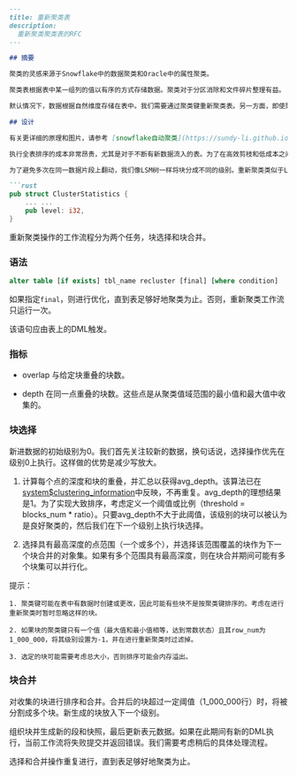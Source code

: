 ```markdown
---
title: 重新聚类表
description: 
  重新聚类聚类表的RFC
---

## 摘要

聚类的灵感来源于Snowflake中的数据聚类和Oracle中的属性聚类。

聚类表根据表中某一组列的值以有序的方式存储数据。聚类对于分区消除和文件碎片整理有益。

默认情况下，数据根据自然维度存储在表中。我们需要通过聚类键重新聚类表。另一方面，即使聚类表已经很好地聚类，如果不断写入新数据，聚类随时间推移会变得更糟。因此，需要添加重新聚类操作。

## 设计

有关更详细的原理和图片，请参考 [snowflake自动聚类](https://sundy-li.github.io/posts/探索snowflake-auto-clustering/)。

执行全表排序的成本非常昂贵，尤其是对于不断有新数据流入的表。为了在高效剪枝和低成本之间取得平衡，表只需要被大致排序而不是完全排序。因此，在[指标](#metrics)中引入了两个指标来确定表是否聚类良好。重新聚类的目标是减少`overlap`和`depth`。

为了避免多次在同一数据片段上翻动，我们像LSM树一样将块分成不同的级别。重新聚类类似于LSM压缩操作。`level`表示该块中的数据已被聚类的次数。重新聚类操作在相同级别上执行。

```rust
pub struct ClusterStatistics {
    ... ...
    pub level: i32,
}
```

重新聚类操作的工作流程分为两个任务，块选择和块合并。

### 语法

```sql
alter table [if exists] tbl_name recluster [final] [where condition]
```

如果指定`final`，则进行优化，直到表足够好地聚类为止。否则，重新聚类工作流只运行一次。

该语句应由表上的DML触发。

### 指标

- overlap
  与给定块重叠的块数。

- depth
  在同一点重叠的块数。这些点是从聚类值域范围的最小值和最大值中收集的。

### 块选择

新进数据的初始级别为0。我们首先关注较新的数据，换句话说，选择操作优先在级别0上执行。这样做的优势是减少写放大。

1. 计算每个点的深度和块的重叠，并汇总以获得avg_depth。该算法已在[system$clustering_information](https://github.com/datafuselabs/databend/pull/5426)中反映，不再重复。avg_depth的理想结果是1。为了实现大致排序，考虑定义一个阈值或比例（threshold = blocks_num * ratio）。只要avg_depth不大于此阈值，该级别的块可以被认为是良好聚类的，然后我们在下一个级别上执行块选择。

2. 选择具有最高深度的点范围（一个或多个），并选择该范围覆盖的块作为下一个块合并的对象集。如果有多个范围具有最高深度，则在块合并期间可能有多个块集可以并行化。

提示：
```
1. 聚类键可能在表中有数据时创建或更改，因此可能有些块不是按聚类键排序的。考虑在进行重新聚类时暂时忽略这样的块。

2. 如果块的聚类键只有一个值（最大值和最小值相等，达到常数状态）且其row_num为1_000_000，将其级别设置为-1，并在进行重新聚类时过滤掉。

3. 选定的块可能需要考虑总大小，否则排序可能会内存溢出。
```

### 块合并

对收集的块进行排序和合并。合并后的块超过一定阈值（1_000_000行）时，将被分割成多个块。新生成的块放入下一个级别。

组织块并生成新的段和快照，最后更新表元数据。如果在此期间有新的DML执行，当前工作流将失败提交并返回错误。我们需要考虑稍后的具体处理流程。

选择和合并操作重复进行，直到表足够好地聚类为止。
```